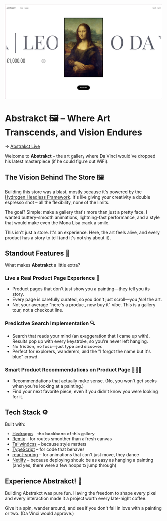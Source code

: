 ![Abstrakct Homepage Screenshot](/public/abstrakct_product_page.png)

# Abstrakct 🖼️ – Where Art Transcends, and Vision Endures

→ [Abstrakct Live](https://abstrakct.netlify.app/)

Welcome to **Abstrakct** – the art gallery where Da Vinci would've dropped his latest masterpiece (if he could figure out WiFi).

## The Vision Behind The Store 🖼️

Building this store was a blast, mostly because it's powered by the [Hydrogen Headless Framework](https://hydrogen.shopify.dev/). It's like giving your creativity a double espresso shot – all the flexibility, none of the limits.

The goal? Simple: make a gallery that's more than just a pretty face. I wanted buttery-smooth animations, lightning-fast performance, and a style that would make even the Mona Lisa crack a smile.

This isn't just a store. It's an experience. Here, the art feels alive, and every product has a story to tell (and it's not shy about it).

## Standout Features 💫

What makes **Abstrakct** a little extra?

### Live a Real Product Page Experience 🗽

- Product pages that don't just show you a painting—they tell you its story. 
- Every page is carefully curated, so you don't just scroll—you *feel* the art.
- Not your average "here's a product, now buy it" vibe. This is a gallery tour, not a checkout line.

### Predictive Search Implementation 🔍

- Search that reads your mind (an exaggeration that I came up with). Results pop up with every keystroke, so you're never left hanging.
- No friction, no fuss—just type and discover.
- Perfect for explorers, wanderers, and the "I forgot the name but it's blue" crowd.

### Smart Product Recommendations on Product Page 🙋🏽‍♂️

- Recommendations that actually make sense. (No, you won't get socks when you're looking at a painting.)
- Find your next favorite piece, even if you didn't know you were looking for it.

## Tech Stack ⚙️

Built with:

- [Hydrogen](https://hydrogen.shopify.dev/) – the backbone of this gallery
- [Remix](https://remix.run/) – for routes smoother than a fresh canvas
- [Tailwindcss](https://tailwindcss.com/) – because style matters
- [TypeScript](https://www.typescriptlang.org/) – for code that behaves
- [react-spring](https://www.react-spring.dev/) – for animations that don't just move, they dance
- [Netlify](https://www.netlify.com/) – because deploying should be as easy as hanging a painting (and yes, there were a few hoops to jump through)

## Experience **Abstrakct**! 🏁

Building Abstrakct was pure fun. Having the freedom to shape every pixel and every interaction made it a project worth every late-night coffee.

Give it a spin, wander around, and see if you don't fall in love with a painting or two. (Da Vinci would approve.)